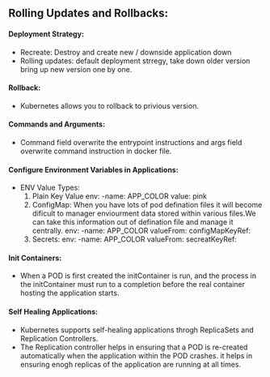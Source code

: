 ## Rolling Updates and Rollbacks:

#### Deployment Strategy:

- Recreate: Destroy and create new / downside application down
- Rolling updates: default deployment strregy, take down older version bring up new version one by one. 

#### Rollback:

- Kubernetes allows you to rollback to privious version. 

#### Commands and Arguments: 

- Command field overwrite the entrypoint instructions and args field overwrite command instruction in docker file.

#### Configure Environment Variables in Applications: 

- ENV Value Types:
    1. Plain Key Value
        env:
            -name: APP_COLOR
             value: pink
    2. ConfigMap: When you have lots of pod defination files it will become dificult to manager enviourment data stored within various files.We can take this information out of defination file and manage it centrally. 
        env: 
            -name: APP_COLOR
             valueFrom:
                configMapKeyRef:
    3. Secrets:
        env:
            -name: APP_COLOR
             valueFrom:
                secreatKeyRef:

#### Init Containers: 

- When a POD is first created the initContainer is run, and the process in the initContainer must run to a completion before the real container hosting the application starts. 

#### Self Healing Applications:

- Kubernetes supports self-healing applications throgh ReplicaSets and Replication Controllers. 
- The Replication controller helps in ensuring that a POD is re-created automatically when the application within the POD crashes. it helps in ensuring enogh replicas of the application are running at all times. 